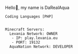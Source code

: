Hello👋, my name is DaRealAqua

```
Coding Languages [PHP]


Minecraft Servers:
  Levania Network: OWNER
   - IP: play.levania.eu
   - PORT: 19132
  AquaNation Network: DEVELOPER
```  
